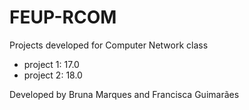 # FEUP-RCOM
Projects developed for Computer Network class

- project 1: 17.0
- project 2: 18.0

Developed by Bruna Marques and Francisca Guimarães
